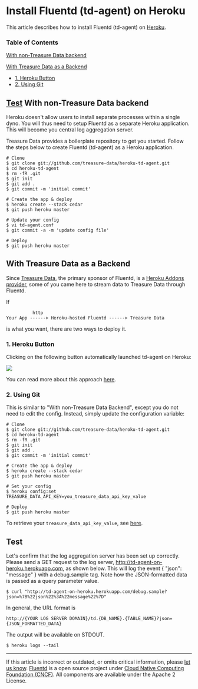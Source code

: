 


Install Fluentd (td-agent) on Heroku
====================================

This article describes how to install Fluentd (td-agent) on
[Heroku](http://www.heroku.com/).


### Table of Contents

[With non-Treasure Data backend](#with-non-treasure-data-backend)

[With Treasure Data as a Backend](#with-treasure-data-as-a-backend)

-   [1. Heroku Button](#1.-heroku-button)
-   [2. Using Git](#2.-using-git)

[Test](#test)
With non-Treasure Data backend
------------------------------

Heroku doesn't allow users to install separate processes within a single
dyno. You will thus need to setup Fluentd as a separate Heroku
application. This will become you central log aggregation server.

Treasure Data provides a boilerplate repository to get you started.
Follow the steps below to create Fluentd (td-agent) as a Heroku
application.

``` {.CodeRay}
# Clone
$ git clone git://github.com/treasure-data/heroku-td-agent.git
$ cd heroku-td-agent
$ rm -fR .git
$ git init
$ git add .
$ git commit -m 'initial commit'

# Create the app & deploy
$ heroku create --stack cedar
$ git push heroku master

# Update your config
$ vi td-agent.conf
$ git commit -a -m 'update config file'

# Deploy
$ git push heroku master
```

With Treasure Data as a Backend
-------------------------------

Since [Treasure Data](http://www.treasuredata.com), the primary sponsor
of Fluentd, is a [Heroku Addons
provider](https://addons.heroku.com/treasure-data), some of you came
here to stream data to Treasure Data through Fluentd.

If

``` {.CodeRay}
          http                          
Your App ------> Heroku-hosted Fluentd ------> Treasure Data
```

is what you want, there are two ways to deploy it.

### 1. Heroku Button

Clicking on the following button automatically launched td-agent on
Heroku:

[![](https://www.herokucdn.com/deploy/button.png)](https://heroku.com/deploy?template=https://github.com/treasure-data/heroku-td-agent)

You can read more about this approach
[here](https://github.com/treasure-data/heroku-td-agent).

### 2. Using Git

This is similar to "With non-Treasure Data Backend", except you do not
need to edit the config. Instead, simply update the configuration
variable:

``` {.CodeRay}
# Clone
$ git clone git://github.com/treasure-data/heroku-td-agent.git
$ cd heroku-td-agent
$ rm -fR .git
$ git init
$ git add .
$ git commit -m 'initial commit'

# Create the app & deploy
$ heroku create --stack cedar
$ git push heroku master

# Set your config
$ heroku config:set TREASURE_DATA_API_KEY=you_treasure_data_api_key_value

# Deploy
$ git push heroku master
```

To retrieve your `treasure_data_api_key_value`, see
[here](http://docs.treasuredata.com/articles/get-apikey).

Test
----

Let's confirm that the log aggregation server has been set up correctly.
Please send a GET request to the log server,
http://td-agent-on-heroku.herokuapp.com, as shown below. This will log
the event { "json": "message" } with a debug.sample tag. Note how the
JSON-formatted data is passed as a query parameter value.

``` {.CodeRay}
$ curl "http://td-agent-on-heroku.herokuapp.com/debug.sample?json=%7B%22json%22%3A%22message%22%7D"
```

In general, the URL format is

``` {.CodeRay}
http://{YOUR LOG SERVER DOMAIN}/td.{DB_NAME}.{TABLE_NAME}?json={JSON_FORMATTED_DATA}
```

The output will be available on STDOUT.

``` {.CodeRay}
$ heroku logs --tail
```


------------------------------------------------------------------------


If this article is incorrect or outdated, or omits critical information,
please [let us
know](https://github.com/fluent/fluentd-docs/issues?state=open).
[Fluentd](http://www.fluentd.org/) is a open source project under [Cloud
Native Computing Foundation (CNCF)](https://cncf.io/). All components
are available under the Apache 2 License.
